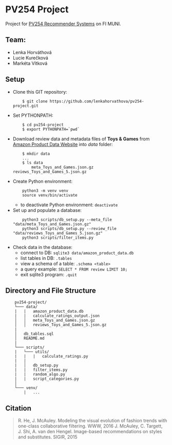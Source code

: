 # PV254 Project

Project for [PV254 Recommender Systems](https://is.muni.cz/predmet/fi/podzim2017/PV254) on FI MUNI.

## Team: 
* Lenka Horváthová
* Lucie Kurečková
* Markéta Vítková

## Setup
* Clone this GIT repository: 
    ```
        $ git clone https://github.com/lenkahorvathova/pv254-project.git
    ```
* Set PYTHONPATH:
    ```
        $ cd pv254-project
        $ export PYTHONPATH=`pwd`
    ```
* Download review data and metadata files of **Toys & Games** from [Amazon Product Data Website](http://jmcauley.ucsd.edu/data/amazon/) into *data* folder:
    ```
        $ mkdir data
        ...
        $ ls data
            meta_Toys_and_Games.json.gz     reviews_Toys_and_Games_5.json.gz
    ```
* Create Python environment:
    ```
        python3 -m venv venv
        source venv/bin/activate
    ```
    - to deactivate Python environment: `deactivate`
* Set up and populate a database:
    ```
        python3 scripts/db_setup.py --meta_file "data/meta_Toys_and_Games.json.gz"
        python3 scripts/db_setup.py --review_file "data/reviews_Toys_and_Games_5.json.gz"
        python3 scripts/filter_items.py
    ```
* Check data in the database:
    - connect to DB: `sqlite3 data/amazon_product_data.db`
    - list tables in DB: `.tables`
    - view a schema of a table: `.schema <table>`
    - a query example: `SELECT * FROM review LIMIT 10;`
    - exit sqlite3 program: `.quit`

## Directory and File Structure

```
    pv254-project/
    └─── data/
    |   |   amazon_product_data.db
    |   |   calculate_ratings_output.json
    │   │   meta_Toys_and_Games.json.gz
    │   │   reviews_Toys_and_Games_5.json.gz
    |
    │   db_tables.sql
    │   README.md
    |
    └─── scripts/
    |   └─── utils/
    |   |   |   calculate_ratings.py
    |   |
    |   │   db_setup.py
    |   |   filter_items.py
    |   |   random_algo.py
    |   |   script_categories.py
    │   
    └─── venv/
        |   ...
```

## Citation 

> R. He, J. McAuley. Modeling the visual evolution of fashion trends with one-class collaborative filtering. WWW, 2016
> J. McAuley, C. Targett, J. Shi, A. van den Hengel. Image-based recommendations on styles and substitutes. SIGIR, 2015